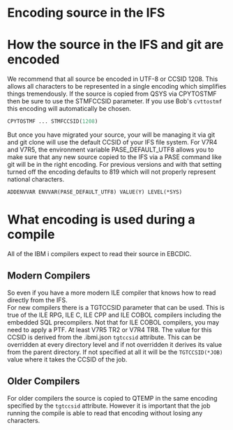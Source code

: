 # Encoding source in the IFS

# How the source in the IFS and git are encoded
We recommend that all source be encoded in UTF-8 or CCSID 1208.  This allows all characters to be represented in a single encoding which simplifies things tremendously.
If the source is copied from QSYS via CPYTOSTMF then be  sure to use the STMFCCSID parameter.  If you use Bob's `cvttostmf` this encoding will automatically be chosen.
```cl
CPYTOSTMF ... STMFCCSID(1208)
```
But once you have migrated your source, your will be managing it via git and git clone will use the default CCSID of your IFS file system.  For V7R4 and V7R5, the environment variable PASE_DEFAULT_UTF8 allows you to make sure that any new source copied to the IFS via a PASE command like git will be in the right encoding.  For previous versions and with that setting turned off the encoding defaults to 819 which will not properly represent national characters.  
```
ADDENVVAR ENVVAR(PASE_DEFAULT_UTF8) VALUE(Y) LEVEL(*SYS)
```

# What encoding is used during a compile
All of the IBM i compilers expect to read their source in EBCDIC.  
## Modern Compilers
So even if you have a more modern ILE compiler that knows how to read directly from the IFS.   
For new compilers there is a TGTCCSID parameter that can be used.  This is true of the ILE RPG, ILE C, ILE CPP and ILE COBOL compilers including the embedded SQL precompilers.
Not that for ILE COBOL compilers, you may need to apply a PTF.  At least V7R5 TR2 or V7R4 TR8. 
The value for this CCSID is derived from the .ibmi.json `tgtccsid` attribute.  This can be overridden at every directory level and if not overridden it derives its value from the parent directory.  If not specified at all it will be the `TGTCCSID(*JOB)` value where it takes the CCSID of the job.
## Older Compilers
For older compilers the source is copied to QTEMP in the same encoding specified by the `tgtccsid` attribute.  However it is important that the job running the compile is able to read that encoding without losing any characters.

